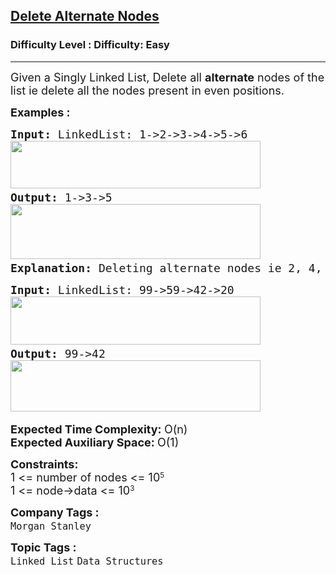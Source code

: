 <h2><a href="https://www.geeksforgeeks.org/problems/delete-alternate-nodes/1?page=3&company=Morgan%20Stanley&sortBy=submissions">Delete Alternate Nodes</a></h2><h3>Difficulty Level : Difficulty: Easy</h3><hr><div class="problems_problem_content__Xm_eO"><p><span style="font-size: 18px;">Given a Singly Linked List, Delete all <strong>alternate</strong> nodes of the list ie delete all the nodes present in even positions.</span></p>
<p><span style="font-size: 18px;"><strong>Examples :</strong></span></p>
<pre><span style="font-size: 18px;"><strong>Input: </strong>LinkedList: 1-&gt;2-&gt;3-&gt;4-&gt;5-&gt;6<br><img src="https://media.geeksforgeeks.org/img-practice/prod/addEditProblem/700584/Web/Other/blobid0_1720609786.png" width="400" height="76"> <br><strong>Output: </strong>1-&gt;3-&gt;5<br><img src="https://media.geeksforgeeks.org/img-practice/prod/addEditProblem/700584/Web/Other/blobid1_1720609803.png" width="400" height="88"><strong>
Explanation: </strong>Deleting alternate nodes ie 2, 4, 6 results in the linked list with elements 1-&gt;3-&gt;5.</span>
</pre>
<pre><span style="font-size: 18px;"><strong>Input: </strong>LinkedList: 99-&gt;59-&gt;42-&gt;20<br><img src="https://media.geeksforgeeks.org/img-practice/prod/addEditProblem/700584/Web/Other/blobid2_1720609822.png" width="400" height="77"> <br><strong>Output: </strong>99-&gt;42<br><img src="https://media.geeksforgeeks.org/img-practice/prod/addEditProblem/700584/Web/Other/blobid3_1720609839.png" width="400" height="82"> </span></pre>
<p><span style="font-size: 18px;"><strong>Expected Time Complexity: </strong>O(n)<br><strong>Expected Auxiliary Space:&nbsp;</strong>O(1)</span></p>
<p><strong style="font-size: 18px;">Constraints:</strong><br style="font-size: 18px;"><span style="font-size: 18px;">1 &lt;= number of nodes &lt;= 10</span><sup>5</sup><br style="font-size: 18px;"><span style="font-size: 18px;">1 &lt;= node-&gt;data &lt;= 10</span><sup>3</sup></p></div><p><span style=font-size:18px><strong>Company Tags : </strong><br><code>Morgan Stanley</code>&nbsp;<br><p><span style=font-size:18px><strong>Topic Tags : </strong><br><code>Linked List</code>&nbsp;<code>Data Structures</code>&nbsp;